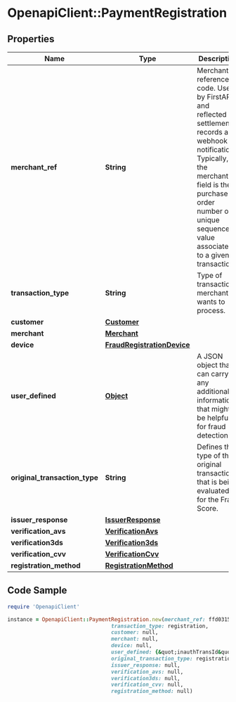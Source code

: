 # OpenapiClient::PaymentRegistration

## Properties

Name | Type | Description | Notes
------------ | ------------- | ------------- | -------------
**merchant_ref** | **String** | Merchant reference code. Used by FirstAPI and reflected in settlement records and webhook notifications. Typically, the merchantRef field is the purchase order number or unique sequence value associated to a given transaction. | [optional] 
**transaction_type** | **String** | Type of transaction merchant wants to process. | 
**customer** | [**Customer**](Customer.md) |  | 
**merchant** | [**Merchant**](Merchant.md) |  | 
**device** | [**FraudRegistrationDevice**](FraudRegistrationDevice.md) |  | [optional] 
**user_defined** | [**Object**](.md) | A JSON object that can carry any additional information that might be helpful for fraud detection. | [optional] 
**original_transaction_type** | **String** | Defines the type of the original transaction that is being evaluated for the Fraud Score. | 
**issuer_response** | [**IssuerResponse**](IssuerResponse.md) |  | [optional] 
**verification_avs** | [**VerificationAvs**](VerificationAvs.md) |  | [optional] 
**verification3ds** | [**Verification3ds**](Verification3ds.md) |  | [optional] 
**verification_cvv** | [**VerificationCvv**](VerificationCvv.md) |  | [optional] 
**registration_method** | [**RegistrationMethod**](RegistrationMethod.md) |  | 

## Code Sample

```ruby
require 'OpenapiClient'

instance = OpenapiClient::PaymentRegistration.new(merchant_ref: ffd031516002,
                                 transaction_type: registration,
                                 customer: null,
                                 merchant: null,
                                 device: null,
                                 user_defined: {&quot;inauthTransId&quot;:&quot;1234&quot;},
                                 original_transaction_type: registration/method/card,
                                 issuer_response: null,
                                 verification_avs: null,
                                 verification3ds: null,
                                 verification_cvv: null,
                                 registration_method: null)
```


